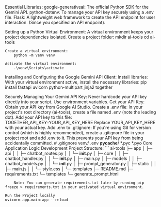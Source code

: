 Essential Libraries:
google-generativeai: The official Python SDK for the Gemini API.
python-dotenv: To manage your API key securely using a .env file.
Flask: A lightweight web framework to create the API endpoint for user interaction. (Since you specified an API endpoint).

Setting up a Python Virtual Environment:
A virtual environment keeps your project dependencies isolated.
    Create a project folder:
        mkdir ai-tools
        cd ai-tools

    Create a virtual environment:
        python -m venv venv
    
    Activate the virtual environment:
        .\venv\Scripts\activate
    
Installing and Configuring the Google Gemini API Client:
    Install libraries: With your virtual environment active, install the necessary libraries:
        pip install fastapi uvicorn python-multipart jinja2 together

Securely Managing Your Gemini API Key:
    Never hardcode your API key directly into your script. Use environment variables.
    Get your API Key: Obtain your API key from Google AI Studio.
    Create a .env file: In your project's root directory (ai-tools), create a file named .env (note the leading dot). Add your API key to this file:
        TOGETHER_API_KEY=YOUR_API_KEY_HERE
        Replace YOUR_API_KEY_HERE with your actual key.
    Add .env to .gitignore: If you're using Git for version control (which is highly recommended), create a .gitignore file in your project root and add .env to it. This prevents your API key from being accidentally committed.
        # .gitignore
            venv/
            .env
            __pycache__/
            *.pyc
            *.pyo
Core Application Logic Development
    Project Structure:
        ```
ai-tools
├─ app
│  ├─ api
│  │  ├─ chatbot_routes.py
│  │  └─ __init__.py
│  ├─ core
│  │  ├─ chatbot_handler.py
│  │  └─ __init__.py
│  ├─ main.py
│  ├─ models
│  │  ├─ chatbot_models.py
│  │  └─ __init__.py
│  ├─ prompt_generator.py
│  ├─ static
│  │  ├─ main.js
│  │  └─ style.css
│  └─ templates
├─ README.md
├─ requirements.txt
└─ templates
   └─ generate_prompt.html

``` Git
    Note: You can generate requirements.txt later by running pip freeze > requirements.txt in your activated virtual environment.

Run the Project locally
uvicorn app.main:app --reload